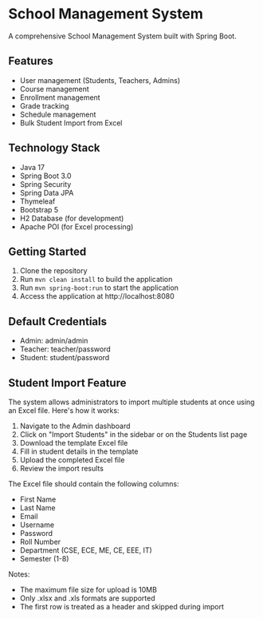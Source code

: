 # School Management System

A comprehensive School Management System built with Spring Boot.

## Features

- User management (Students, Teachers, Admins)
- Course management
- Enrollment management
- Grade tracking
- Schedule management
- Bulk Student Import from Excel

## Technology Stack

- Java 17
- Spring Boot 3.0
- Spring Security
- Spring Data JPA
- Thymeleaf
- Bootstrap 5
- H2 Database (for development)
- Apache POI (for Excel processing)

## Getting Started

1. Clone the repository
2. Run `mvn clean install` to build the application
3. Run `mvn spring-boot:run` to start the application
4. Access the application at http://localhost:8080

## Default Credentials

- Admin: admin/admin
- Teacher: teacher/password
- Student: student/password

## Student Import Feature

The system allows administrators to import multiple students at once using an Excel file. Here's how it works:

1. Navigate to the Admin dashboard
2. Click on "Import Students" in the sidebar or on the Students list page
3. Download the template Excel file
4. Fill in student details in the template
5. Upload the completed Excel file
6. Review the import results

The Excel file should contain the following columns:
- First Name
- Last Name
- Email
- Username
- Password
- Roll Number
- Department (CSE, ECE, ME, CE, EEE, IT)
- Semester (1-8)

Notes:
- The maximum file size for upload is 10MB
- Only .xlsx and .xls formats are supported
- The first row is treated as a header and skipped during import
